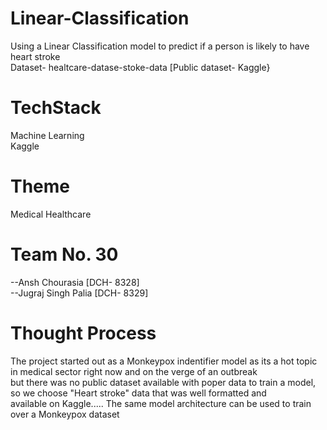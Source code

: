 # Linear-Classification

Using a Linear Classification model to predict if a person is likely to have heart stroke  
Dataset- healtcare-datase-stoke-data [Public dataset- Kaggle}

# TechStack   
Machine Learning  
Kaggle  
# Theme  
Medical Healthcare    
# Team No. 30  
--Ansh Chourasia [DCH- 8328]  
--Jugraj Singh Palia [DCH- 8329]


# Thought Process
The project started out as a Monkeypox indentifier model as its a hot topic in medical sector right now and on the verge of an outbreak  
but there was no public dataset available with poper data to train a model, so we choose "Heart stroke" data that was well formatted and  
available on Kaggle..... The same model architecture can be used to train over a Monkeypox dataset 
